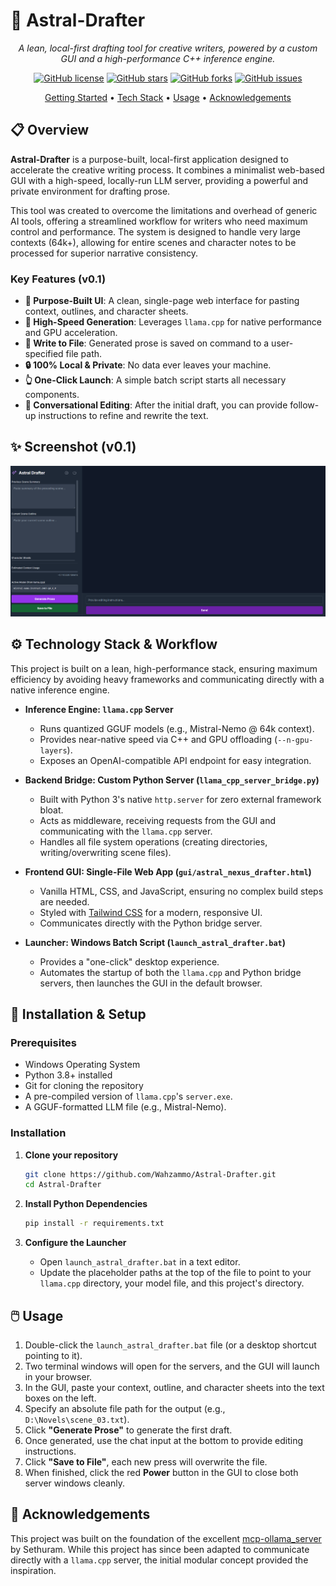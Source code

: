 # 🚀 Astral-Drafter

<div align="center">

*A lean, local-first drafting tool for creative writers, powered by a custom GUI and a high-performance C++ inference engine.*

[![GitHub license](https://img.shields.io/github/license/Wahzammo/Astral-Drafter)](https://github.com/Wahzammo/Astral-Drafter/blob/main/LICENSE)
[![GitHub stars](https://img.shields.io/github/stars/Wahzammo/Astral-Drafter?style=social)](https://github.com/Wahzammo/Astral-Drafter/stargazers)
[![GitHub forks](https://img.shields.io/github/forks/Wahzammo/Astral-Drafter?style=social)](https://github.com/Wahzammo/Astral-Drafter/network/members)
[![GitHub issues](https://img.shields.io/github/issues/Wahzammo/Astral-Drafter)](https://github.com/Wahzammo/Astral-Drafter/issues)

[Getting Started](#-installation--setup) • 
[Tech Stack](#-technology-stack--workflow) • 
[Usage](#-usage) • 
[Acknowledgements](#-acknowledgements)

</div>

## 📋 Overview

**Astral-Drafter** is a purpose-built, local-first application designed to accelerate the creative writing process. It combines a minimalist web-based GUI with a high-speed, locally-run LLM server, providing a powerful and private environment for drafting prose.

This tool was created to overcome the limitations and overhead of generic AI tools, offering a streamlined workflow for writers who need maximum control and performance. The system is designed to handle very large contexts (64k+), allowing for entire scenes and character notes to be processed for superior narrative consistency.

### Key Features (v0.1)

-   **📝 Purpose-Built UI**: A clean, single-page web interface for pasting context, outlines, and character sheets.
-   **🚀 High-Speed Generation**: Leverages `llama.cpp` for native performance and GPU acceleration.
-   **💾 Write to File**: Generated prose is saved on command to a user-specified file path.
-   **🔒 100% Local & Private**: No data ever leaves your machine.
-   **👆 One-Click Launch**: A simple batch script starts all necessary components.
-   **💬 Conversational Editing**: After the initial draft, you can provide follow-up instructions to refine and rewrite the text.

## ✨ Screenshot (v0.1)

![Astral Drafter GUI](./assets/Astral_Drafter_GUI.png)

## ⚙️ Technology Stack & Workflow

This project is built on a lean, high-performance stack, ensuring maximum efficiency by avoiding heavy frameworks and communicating directly with a native inference engine.

-   **Inference Engine: `llama.cpp` Server**
    -   Runs quantized GGUF models (e.g., Mistral-Nemo @ 64k context).
    -   Provides near-native speed via C++ and GPU offloading (`--n-gpu-layers`).
    -   Exposes an OpenAI-compatible API endpoint for easy integration.

-   **Backend Bridge: Custom Python Server (`llama_cpp_server_bridge.py`)**
    -   Built with Python 3's native `http.server` for zero external framework bloat.
    -   Acts as middleware, receiving requests from the GUI and communicating with the `llama.cpp` server.
    -   Handles all file system operations (creating directories, writing/overwriting scene files).

-   **Frontend GUI: Single-File Web App (`gui/astral_nexus_drafter.html`)**
    -   Vanilla HTML, CSS, and JavaScript, ensuring no complex build steps are needed.
    -   Styled with [Tailwind CSS](https://tailwindcss.com/) for a modern, responsive UI.
    -   Communicates directly with the Python bridge server.

-   **Launcher: Windows Batch Script (`launch_astral_drafter.bat`)**
    -   Provides a "one-click" desktop experience.
    -   Automates the startup of both the `llama.cpp` and Python bridge servers, then launches the GUI in the default browser.

## 🚀 Installation & Setup

### Prerequisites

-   Windows Operating System
-   Python 3.8+ installed
-   Git for cloning the repository
-   A pre-compiled version of `llama.cpp`'s `server.exe`.
-   A GGUF-formatted LLM file (e.g., Mistral-Nemo).

### Installation

1.  **Clone your repository**
    ```bash
    git clone https://github.com/Wahzammo/Astral-Drafter.git
    cd Astral-Drafter
    ```

2.  **Install Python Dependencies**
    ```bash
    pip install -r requirements.txt
    ```

3.  **Configure the Launcher**
    -   Open `launch_astral_drafter.bat` in a text editor.
    -   Update the placeholder paths at the top of the file to point to your `llama.cpp` directory, your model file, and this project's directory.

## 🖱️ Usage

1.  Double-click the `launch_astral_drafter.bat` file (or a desktop shortcut pointing to it).
2.  Two terminal windows will open for the servers, and the GUI will launch in your browser.
3.  In the GUI, paste your context, outline, and character sheets into the text boxes on the left.
4.  Specify an absolute file path for the output (e.g., `D:\Novels\scene_03.txt`).
5.  Click **"Generate Prose"** to generate the first draft.
6.  Once generated, use the chat input at the bottom to provide editing instructions.
7.  Click **"Save to File"**, each new press will overwrite the file. 
7.  When finished, click the red **Power** button in the GUI to close both server windows cleanly.

## 🙏 Acknowledgements

This project was built on the foundation of the excellent [mcp-ollama_server](https://github.com/sethuram2003/mcp-ollama_server) by Sethuram. While this project has since been adapted to communicate directly with a `llama.cpp` server, the initial modular concept provided the inspiration.
